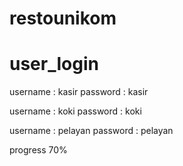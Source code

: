 # restounikom
# user_login
username : kasir 
password : kasir

username : koki
password : koki

username : pelayan
password : pelayan

progress 70%
